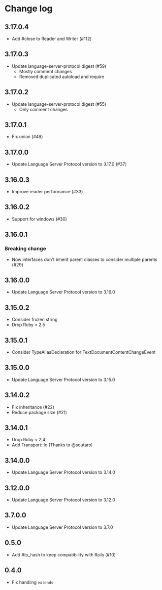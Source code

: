 # Change log

## 3.17.0.4

- Add #close to Reader and Writer (#112)

## 3.17.0.3

- Update language-server-protocol digest (#59)
  - Mostly comment changes
  - Removed duplicated autoload and require

## 3.17.0.2

- Update language-server-protocol digest (#55)
  - Only comment changes

## 3.17.0.1

- Fix union (#49)

## 3.17.0.0

- Update Language Server Protocol version to 3.17.0 (#37)

## 3.16.0.3

- Improve reader performance (#33)

## 3.16.0.2

- Support for windows (#30)

## 3.16.0.1

### Breaking change

- Now interfaces don't inherit parent classes to consider multiple parents (#29)

## 3.16.0.0

- Update Language Server Protocol version to 3.16.0

## 3.15.0.2

- Consider frozen string
- Drop Ruby < 2.5

## 3.15.0.1

- Consider TypeAliasDeclaration for TextDocumentContentChangeEvent

## 3.15.0.0

- Update Language Server Protocol version to 3.15.0

## 3.14.0.2

- Fix inheritance (#22)
- Reduce package size (#21)

## 3.14.0.1

- Drop Ruby < 2.4
- Add Transport::Io (Thanks to @soutaro)

## 3.14.0.0

- Update Language Server Protocol version to 3.14.0

## 3.12.0.0

- Update Language Server Protocol version to 3.12.0

## 3.7.0.0

- Update Language Server Protocol version to 3.7.0

## 0.5.0

- Add #to_hash to keep compatibility with Rails (#10)

## 0.4.0

- Fix handling `extends`
